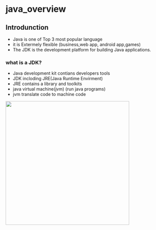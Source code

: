 # java_overview

## Introdunction
 - Java is one of Top 3 most popular language
 - it is Extermely flexible (business,web app, android app,games)
 - The JDK is the development platform for building Java applications.

### what is a JDK?
- Java development kit contians developers tools
- JDK incloding JRE(Java Runtime Envirment)
- JRE contains a library and toolkits 
- java virtual machine(jvm) (run java programs)
- jvm translate code to machine code
 <img src="https://i1.wp.com/www.softwaretestingmaterial.com/wp-content/uploads/2018/03/JDK-JRE-JVM-Illustration.png?resize=461%2C440&ssl=1" width="400" height="400"/>

 
 

